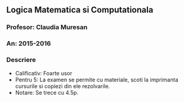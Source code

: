 ## Logica Matematica si Computationala
### Profesor: Claudia Muresan
### An: 2015-2016
### Descriere
* Calificativ: Foarte usor
* Pentru 5: La examen se permite cu materiale, scoti la imprimanta cursurile si copiezi din ele rezolvarile.
* Notare: Se trece cu 4.5p.
